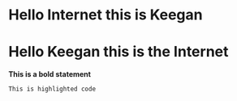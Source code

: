 # Hello Internet this is Keegan
# Hello Keegan this is the Internet

**This is a bold statement**

`This is highlighted code`
